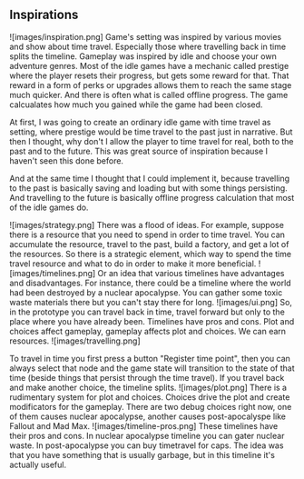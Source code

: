 ## Inspirations
![images/inspiration.png]
Game's setting was inspired by various movies and show about time travel. Especially those where travelling back in time splits the timeline. Gameplay was inspired by idle and choose your own adventure genres.
Most of the idle games have a mechanic called prestige where the player resets their progress, but gets some reward for that. That reward in a form of perks or upgrades allows them to reach the same stage much quicker. And there is often what is called offline progress. The game calcualates how much you gained while the game had been closed.

At first, I was going to create an ordinary idle game with time travel as setting, where prestige would be time travel to the past just in narrative. But then I thought, why don't I allow the player to time travel for real, both to the past and to the future. 
This was great source of inspiration because I haven't seen this done before. 

And at the same time I thought that I could implement it, because travelling to the past is basically saving and loading but with some things persisting. And travelling to the future is basically offline progress calculation that most of the idle games do.

![images/strategy.png]
There was a flood of ideas. For example, suppose there is a resource that you need to spend in order to time travel. You can accumulate the resource, travel to the past, build a factory, and get a lot of the resources. So there is a strategic element, which way to spend the time travel resource and what to do in order to make it more beneficial.
![images/timelines.png]
Or an idea that various timelines have advantages and disadvantages. For instance, there could be a timeline where the world had been destroyed by a nuclear apocalypse. You can gather some toxic waste materials there but you can't stay there for long.
![images/ui.png]
So, in the prototype you can travel back in time, travel forward but only to the place where you have already been. Timelines have pros and cons. Plot and choices affect gameplay, gameplay affects plot and choices. We can earn resources.
![images/travelling.png]

To travel in time you first press a button "Register time point", then you can always select that node and the game state will transition to the state of that time (beside things that persist through the time travel). If you travel back and make another choice, the timeline splits.
![images/plot.png]
There is a rudimentary system for plot and choices. Choices drive the plot and create modificators for the gameplay. There are two debug choices right now, one of them causes nuclear apocalypse, another causes post-apocalyspe like Fallout and Mad Max.
![images/timeline-pros.png]
These timelines have their pros and cons. In nuclear apocalypse timeline you can gater nuclear waste. In post-apocalypse you can buy timetravel for caps. The idea was that you have something that is usually garbage, but in this timeline it's actually useful.